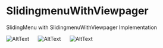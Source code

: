 SlidingmenuWithViewpager
========================

SlidingMenu with SlidingmenuWithViewpager Implementation


![AltText](http://i59.tinypic.com/2utp73d.png) &nbsp;&nbsp;&nbsp;&nbsp;                          ![AltText](http://i61.tinypic.com/2rqkmep.png)  &nbsp;&nbsp;&nbsp;&nbsp;  ![AltText](http://i59.tinypic.com/2vsoq3b.png) 
